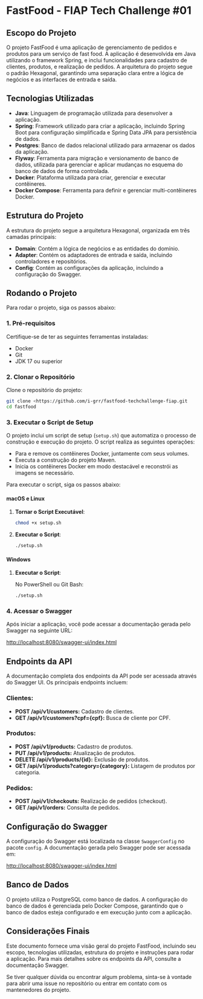 # FastFood - FIAP Tech Challenge #01

## Escopo do Projeto

O projeto FastFood é uma aplicação de gerenciamento de pedidos e produtos para um serviço de fast food. A aplicação é desenvolvida em Java utilizando o framework Spring, e inclui funcionalidades para cadastro de clientes, produtos, e realização de pedidos. A arquitetura do projeto segue o padrão Hexagonal, garantindo uma separação clara entre a lógica de negócios e as interfaces de entrada e saída.

## Tecnologias Utilizadas

- **Java**: Linguagem de programação utilizada para desenvolver a aplicação.
- **Spring**: Framework utilizado para criar a aplicação, incluindo Spring Boot para configuração simplificada e Spring Data JPA para persistência de dados.
- **Postgres**: Banco de dados relacional utilizado para armazenar os dados da aplicação.
- **Flyway**: Ferramenta para migração e versionamento de banco de dados, utilizada para gerenciar e aplicar mudanças no esquema do banco de dados de forma controlada.
- **Docker**: Plataforma utilizada para criar, gerenciar e executar contêineres.
- **Docker Compose**: Ferramenta para definir e gerenciar multi-contêineres Docker.


## Estrutura do Projeto

A estrutura do projeto segue a arquitetura Hexagonal, organizada em três camadas principais:

- **Domain**: Contém a lógica de negócios e as entidades do domínio.
- **Adapter**: Contém os adaptadores de entrada e saída, incluindo controladores e repositórios.
- **Config**: Contém as configurações da aplicação, incluindo a configuração do Swagger.

## Rodando o Projeto

Para rodar o projeto, siga os passos abaixo:

### 1. Pré-requisitos

Certifique-se de ter as seguintes ferramentas instaladas:

- Docker
- Git
- JDK 17 ou superior

### 2. Clonar o Repositório

Clone o repositório do projeto:

```sh
git clone <https://github.com/i-grr/fastfood-techchallenge-fiap.git
cd fastfood
```

### 3. Executar o Script de Setup

O projeto inclui um script de setup (`setup.sh`) que automatiza o processo de construção e execução do projeto. O script realiza as seguintes operações:

- Para e remove os contêineres Docker, juntamente com seus volumes.
- Executa a construção do projeto Maven.
- Inicia os contêineres Docker em modo destacável e reconstrói as imagens se necessário.

Para executar o script, siga os passos abaixo:

#### macOS e Linux

1. **Tornar o Script Executável**:

    ```sh
    chmod +x setup.sh
    ```

2. **Executar o Script**:

    ```sh
    ./setup.sh
    ```

#### Windows

1. **Executar o Script**:

   No PowerShell ou Git Bash:

    ```sh
    ./setup.sh
    ```

### 4. Acessar o Swagger

Após iniciar a aplicação, você pode acessar a documentação gerada pelo Swagger na seguinte URL:

[http://localhost:8080/swagger-ui/index.html](http://localhost:8080/swagger-ui/index.html)

## Endpoints da API

A documentação completa dos endpoints da API pode ser acessada através do Swagger UI. Os principais endpoints incluem:

### Clientes:
- **POST /api/v1/customers:** Cadastro de clientes.
- **GET /api/v1/customers?cpf={cpf}:** Busca de cliente por CPF.

### Produtos:
- **POST /api/v1/products:** Cadastro de produtos.
- **PUT /api/v1/products:** Atualização de produtos.
- **DELETE /api/v1/products/{id}:** Exclusão de produtos.
- **GET /api/v1/products?category={category}:** Listagem de produtos por categoria.

### Pedidos:
- **POST /api/v1/checkouts:** Realização de pedidos (checkout).
- **GET /api/v1/orders:** Consulta de pedidos.

## Configuração do Swagger

A configuração do Swagger está localizada na classe `SwaggerConfig` no pacote `config`. A documentação gerada pelo Swagger pode ser acessada em:

[http://localhost:8080/swagger-ui/index.html](http://localhost:8080/swagger-ui/index.html)

## Banco de Dados

O projeto utiliza o PostgreSQL como banco de dados. A configuração do banco de dados é gerenciada pelo Docker Compose, garantindo que o banco de dados esteja configurado e em execução junto com a aplicação.

## Considerações Finais

Este documento fornece uma visão geral do projeto FastFood, incluindo seu escopo, tecnologias utilizadas, estrutura do projeto e instruções para rodar a aplicação. Para mais detalhes sobre os endpoints da API, consulte a documentação Swagger.

Se tiver qualquer dúvida ou encontrar algum problema, sinta-se à vontade para abrir uma issue no repositório ou entrar em contato com os mantenedores do projeto.



